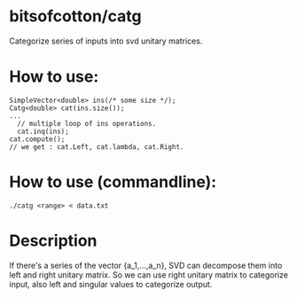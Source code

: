 # bitsofcotton/catg
Categorize series of inputs into svd unitary matrices.

# How to use:
    SimpleVector<double> ins(/* some size */);
    Catg<double> cat(ins.size());
    ...
      // multiple loop of ins operations.
      cat.inq(ins);
    cat.compute();
    // we get : cat.Left, cat.lambda, cat.Right.

# How to use (commandline):
    ./catg <range> < data.txt

# Description
If there's a series of the vector {a_1,...,a_n}, SVD can decompose them into left and right unitary matrix.
So we can use right unitary matrix to categorize input, also left and singular values to categorize output.

